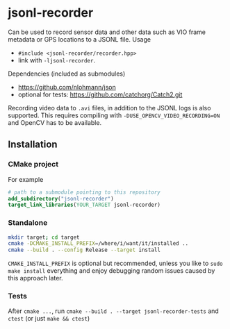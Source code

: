 # jsonl-recorder

Can be used to record sensor data and other data such as VIO frame metadata or GPS locations to a JSONL file.
Usage
 * `#include <jsonl-recorder/recorder.hpp>`
 * link with `-ljsonl-recorder`.

Dependencies (included as submodules)
 * https://github.com/nlohmann/json
 * optional for tests: https://github.com/catchorg/Catch2.git

Recording video data to `.avi` files, in addition to the JSONL logs is also supported.
This requires compiling with `-DUSE_OPENCV_VIDEO_RECORDING=ON` and OpenCV has to be available.

## Installation

### CMake project

For example
```cmake
# path to a submodule pointing to this repository
add_subdirectory("jsonl-recorder")
target_link_libraries(YOUR_TARGET jsonl-recorder)
```

### Standalone

```sh
mkdir target; cd target
cmake -DCMAKE_INSTALL_PREFIX=/where/i/want/it/installed ..
cmake --build . --config Release --target install
```
`CMAKE_INSTALL_PREFIX` is optional but recommended, unless you like
to `sudo make install` everything and enjoy debugging random issues caused
by this approach later.

### Tests

After `cmake ...`, run `cmake --build . --target jsonl-recorder-tests` and `ctest`
(or just `make && ctest`)
